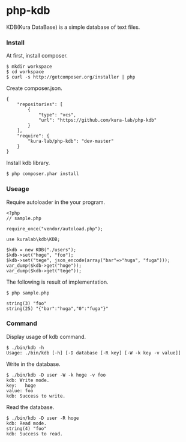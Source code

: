# php-kdb
KDB(Kura DataBase) is a simple database of text files.

### Install

At first, install composer.

```
$ mkdir workspace
$ cd workspace
$ curl -s http://getcomposer.org/installer | php
```

Create composer.json.

```
{
    "repositories": [
        {
            "type": "vcs",
            "url": "https://github.com/kura-lab/php-kdb"
        }
    ],
    "require": {
        "kura-lab/php-kdb": "dev-master"
    }
}
```

Install kdb library.

```
$ php composer.phar install
```

### Useage

Require autoloader in the your program.

```
<?php
// sample.php

require_once("vendor/autoload.php");

use kuralab\kdb\KDB;

$kdb = new KDB("./users");
$kdb->set("hoge", "foo");
$kdb->set("tege", json_encode(array("bar"=>"huga", "fuga")));
var_dump($kdb->get("hoge"));
var_dump($kdb->get("tege"));
```

The following is result of implementation.

```
$ php sample.php

string(3) "foo"
string(25) "{"bar":"huga","0":"fuga"}"
```


### Command

Display usage of kdb command.

```
$ ./bin/kdb -h
Usage: ./bin/kdb [-h] [-D database [-R key] [-W -k key -v value]]
```

Write in the database.

```
$ ./bin/kdb -D user -W -k hoge -v foo
kdb: Write mode.
key:   hoge
value: foo
kdb: Success to write.
```

Read the database.

```
$ ./bin/kdb -D user -R hoge
kdb: Read mode.
string(4) "foo"
kdb: Success to read.
```
